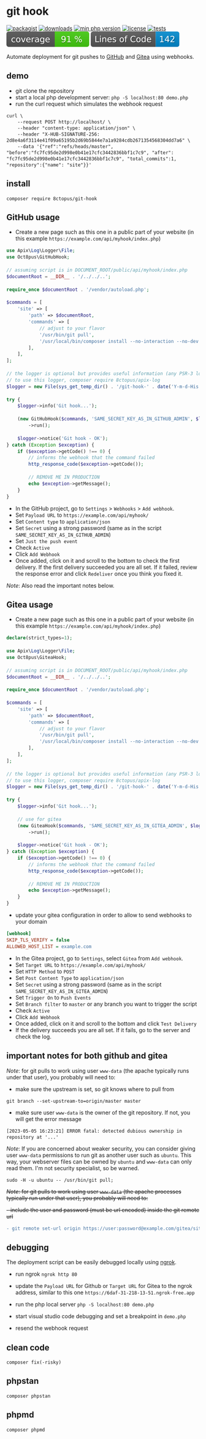 # git hook

[![packagist](http://poser.pugx.org/8ctopus/git-hook/v)](https://packagist.org/packages/8ctopus/git-hook)
[![downloads](http://poser.pugx.org/8ctopus/git-hook/downloads)](https://packagist.org/packages/8ctopus/git-hook)
[![min php version](http://poser.pugx.org/8ctopus/git-hook/require/php)](https://packagist.org/packages/8ctopus/git-hook)
[![license](http://poser.pugx.org/8ctopus/git-hook/license)](https://packagist.org/packages/8ctopus/git-hook)
[![tests](https://github.com/8ctopus/git-hook/actions/workflows/tests.yml/badge.svg)](https://github.com/8ctopus/git-hook/actions/workflows/tests.yml)
![code coverage badge](https://raw.githubusercontent.com/8ctopus/git-hook/image-data/coverage.svg)
![lines of code](https://raw.githubusercontent.com/8ctopus/git-hook/image-data/lines.svg)

Automate deployment for git pushes to [GitHub](https://github.com) and [Gitea](https://gitea.io) using webhooks.

## demo

- git clone the repository
- start a local php development server: `php -S localhost:80 demo.php`
- run the curl request which simulates the webhook request

```
curl \
    --request POST http://localhost/ \
    --header "content-type: application/json" \
    --header "X-HUB-SIGNATURE-256: 2d8e4a6f3114e41f09a65195b2d69b5844e7a1a9284cdb2671354568304dd7a6" \
    --data '{"ref":"refs/heads/master", "before":"fc7fc95de2d998e0b41e17cfc3442836bbf1c7c9", "after": "fc7fc95de2d998e0b41e17cfc3442836bbf1c7c9", "total_commits":1, "repository":{"name": "site"}}'
```

## install

    composer require 8ctopus/git-hook

## GitHub usage

- Create a new page such as this one in a public part of your website (in this example `https://example.com/api/myhook/index.php`)

```php
use Apix\Log\Logger\File;
use Oct8pus\GitHubHook;

// assuming script is in DOCUMENT_ROOT/public/api/myhook/index.php
$documentRoot = __DIR__ . '/../../..';

require_once $documentRoot . '/vendor/autoload.php';

$commands = [
    'site' => [
        'path' => $documentRoot,
        'commands' => [
            // adjust to your flavor
            '/usr/bin/git pull',
            '/usr/local/bin/composer install --no-interaction --no-dev',
        ],
    ],
];

// the logger is optional but provides useful information (any PSR-3 logger will do)
// to use this logger, composer require 8ctopus/apix-log
$logger = new File(sys_get_temp_dir() . '/git-hook-' . date('Y-m-d-His') . '.log');

try {
    $logger->info('Git hook...');

    (new GitHubHook($commands, 'SAME_SECRET_KEY_AS_IN_GITHUB_ADMIN', $logger))
        ->run();

    $logger->notice('Git hook - OK');
} catch (Exception $exception) {
    if ($exception->getCode() !== 0) {
        // informs the webhook that the command failed
        http_response_code($exception->getCode());

        // REMOVE ME IN PRODUCTION
        echo $exception->getMessage();
    }
}
```

- In the GitHub project, go to `Settings` > `Webhooks` > `Add webhook`.
- Set `Payload URL` to `https://example.com/api/myhook/`
- Set `Content type` to `application/json`
- Set `Secret` using a strong password (same as in the script `SAME_SECRET_KEY_AS_IN_GITHUB_ADMIN`)
- Set `Just the push event`
- Check `Active`
- Click `Add Webhook`
- Once added, click on it and scroll to the bottom to check the first delivery. If the first delivery succeeded you are all set. If it failed, review the response error and click `Redeliver` once you think you fixed it.

_Note_: Also read the important notes below.

## Gitea usage

- Create a new page such as this one in a public part of your website (in this example `https://example.com/api/myhook/index.php`)

```php
declare(strict_types=1);

use Apix\Log\Logger\File;
use Oct8pus\GiteaHook;

// assuming script is in DOCUMENT_ROOT/public/api/myhook/index.php
$documentRoot = __DIR__ . '/../../..';

require_once $documentRoot . '/vendor/autoload.php';

$commands = [
    'site' => [
        'path' => $documentRoot,
        'commands' => [
            // adjust to your flavor
            '/usr/bin/git pull',
            '/usr/local/bin/composer install --no-interaction --no-dev',
        ],
    ],
];

// the logger is optional but provides useful information (any PSR-3 logger will do)
// to use this logger, composer require 8ctopus/apix-log
$logger = new File(sys_get_temp_dir() . '/git-hook-' . date('Y-m-d-His') . '.log');

try {
    $logger->info('Git hook...');

    // use for gitea
    (new GiteaHook($commands, 'SAME_SECRET_KEY_AS_IN_GITEA_ADMIN', $logger))
        ->run();

    $logger->notice('Git hook - OK');
} catch (Exception $exception) {
    if ($exception->getCode() !== 0) {
        // informs the webhook that the command failed
        http_response_code($exception->getCode());

        // REMOVE ME IN PRODUCTION
        echo $exception->getMessage();
    }
}
```

- update your gitea configuration in order to allow to send webhooks to your domain

```ini
[webhook]
SKIP_TLS_VERIFY = false
ALLOWED_HOST_LIST = example.com
```

- In the Gitea project, go to `Settings`, select `Gitea` from `Add webhook`.
- Set `Target URL` to `https://example.com/api/myhook/`
- Set `HTTP Method` to `POST`
- Set `Post Content Type` to `application/json`
- Set `Secret` using a strong password (same as in the script `SAME_SECRET_KEY_AS_IN_GITEA_ADMIN`)
- Set `Trigger On` to `Push Events`
- Set `Branch filter` to `master` or any branch you want to trigger the script
- Check `Active`
- Click `Add Webhook`
- Once added, click on it and scroll to the bottom and click `Test Delivery`
- If the delivery succeeds you are all set. If it fails, go to the server and check the log.

## important notes for both github and gitea

_Note_: for git pulls to work using user `www-data` (the apache typically runs under that user), you probably will need to:

- make sure the upstream is set, so git knows where to pull from

```
git branch --set-upstream-to=origin/master master
```

- make sure user `www-data` is the owner of the git repository. If not, you will get the error message

```
[2023-05-05 16:23:21] ERROR fatal: detected dubious ownership in repository at '...'
```

_Note_: If you are concerned about weaker security, you can consider giving user `www-data` permissions to run git as another user such as `ubuntu`. This way, your webserver files can be owned by `ubuntu` and `www-data` can only read them. I'm not security specialist, so be warned.

```
sudo -H -u ubuntu -- /usr/bin/git pull;
```

~~_Note_: for git pulls to work using user `www-data` (the apache processes typically run under that user), you probably will need to:~~

~~- include the user and password (must be url encoded) inside the git remote url~~

```diff
- git remote set-url origin https://user:password@example.com/gitea/site.git
```

## debugging

The deployment script can be easily debugged locally using [ngrok](https://ngrok.com/).

- run ngrok `ngrok http 80`

- update the `Payload URL` for Github or `Target URL` for Gitea to the ngrok address, similar to this one `https://6daf-31-218-13-51.ngrok-free.app`

- run the php local server `php -S localhost:80 demo.php`

- start visual studio code debugging and set a breakpoint in `demo.php`

- resend the webhook request

## clean code

    composer fix(-risky)

## phpstan

    composer phpstan

## phpmd

    composer phpmd
